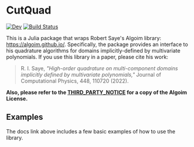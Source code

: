 # CutQuad

[![Dev](https://img.shields.io/badge/docs-dev-blue.svg)](https://jehicken.github.io/CutQuad.jl/)
[![Build Status](https://github.com/jehicken/CutQuad.jl/actions/workflows/CI.yml/badge.svg?branch=main)](https://github.com/jehicken/CutQuad.jl/actions/workflows/CI.yml?query=branch%3Amain)

This is a Julia package that wraps Robert Saye's Algoim library: https://algoim.github.io/.  Specifically, the package provides an interface to his quadrature algorithms for domains implicitly-defined by multivariate polynomials.  If you use this library in a paper, please cite his work:

> R. I. Saye, _"High-order quadrature on multi-component domains implicitly defined by multivariate polynomials,"_ Journal of Computational Physics, 448, 110720 (2022).

**Also, please refer to the [THIRD_PARTY_NOTICE](THIRD_PARTY_NOTICE.md) for a copy of the Algoim License.** 

## Examples

The docs link above includes a few basic examples of how to use the library.